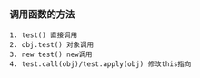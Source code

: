 ### 调用函数的方法

    1. test() 直接调用
    2. obj.test() 对象调用
    3. new test() new调用
    4. test.call(obj)/test.apply(obj) 修改this指向
